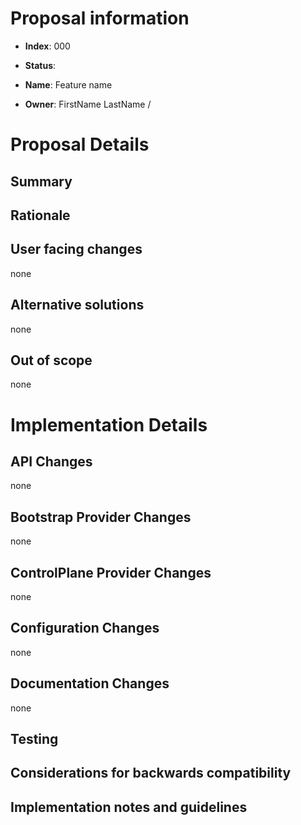 <!--
To start a new proposal, create a copy of this template on this directory and
fill out the sections below.
-->

# Proposal information

<!-- Index number -->
- **Index**: 000

<!-- Status -->
- **Status**: <!-- **DRAFTING**/**ACCEPTED**/**REJECTED** -->

<!-- Short description for the feature -->
- **Name**: Feature name

<!-- Owner name and github handle -->
- **Owner**: FirstName LastName / <!-- [@name](https://github.com/name) -->

# Proposal Details

## Summary
<!--
In a short paragraph, explain what the proposal is about and what problem
it is attempting to solve.
-->

## Rationale
<!--
This section COULD be as short or as long as needed. In the appropriate amount
of detail, you SHOULD explain how this proposal improves k8s providers, what is the
problem it is trying to solve and how this makes the user experience better.

You can do this by describing user scenarios, and how this feature helps them.
You can also provide examples of how this feature may be used.
-->

## User facing changes
<!--
This section MUST describe any user-facing changes that this feature brings, if
any. If an API change is required, the affected endpoints MUST be mentioned. If
the output of any k8s command changes, the difference MUST be mentioned, with a
clear example of "before" and "after".
-->

none

## Alternative solutions
<!--
This section SHOULD list any possible alternative solutions that have been or
should be considered. If required, add more details about why these alternative
solutions were discarded.
-->

none

## Out of scope
<!--
This section MUST reference any work that is out of scope for this proposal.
Out of scope items are typically unknowns that we do not yet have a clear idea
of how to solve, so we explicitly do not tackle them until we have more
information.

This section is very useful to help guide the implementation details section
below, or serve as reference for future proposals.
-->

none

# Implementation Details

## API Changes
<!--
This section MUST mention any changes to the k8sd API, or any additional API
endpoints (and messages) that are required for this proposal.

Unless there is a particularly strong reason, it is preferable to add new v2/v3
APIs endpoints instead of breaking the existing APIs, such that API clients are
not affected.
-->
none

## Bootstrap Provider Changes
<!--
This section MUST mention any changes to the bootstrap provider.
-->
none

## ControlPlane Provider Changes
<!--
This section MUST mention any changes to the controlplane provider.
-->
none

## Configuration Changes
<!--
This section MUST mention any new configuration options or service arguments
that are introduced.
-->
none

## Documentation Changes
<!--
This section MUST mention any new documentation that is required for the new
feature. Most features are expected to come with at least a How-To and an
Explanation page.

In this section, it is useful to think about any existing pages that need to be
updated (e.g. command outputs).
-->
none

## Testing
<!--
This section MUST explain how the new feature will be tested.
-->

## Considerations for backwards compatibility
<!--
In this section, you MUST mention any breaking changes that are introduced by
this feature. Some examples:

- In case of deleting a database table, how do older k8sd instances handle it?
- In case of a changed API endpoint, how do existing clients handle it?
- etc
-->

## Implementation notes and guidelines
<!--
In this section, you SHOULD go into detail about how the proposal can be
implemented. If needed, link to specific parts of the code (link against
particular commits, not branches, such that any links remain valid going
forward).

This is useful as it allows the proposal owner to not be the person that
implements it.
-->
